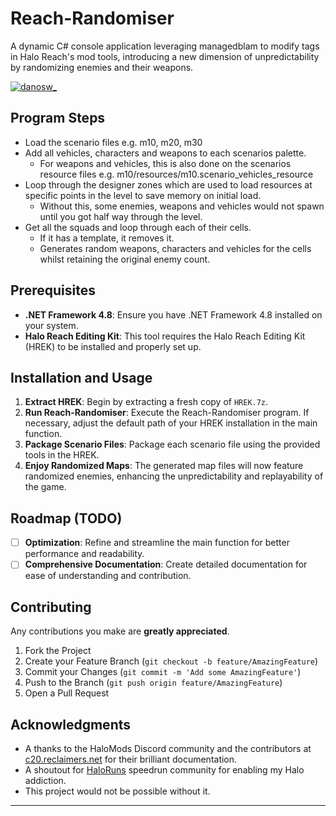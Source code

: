 # Reach-Randomiser

A dynamic C# console application leveraging managedblam to modify tags in Halo Reach's mod tools, introducing a new dimension of unpredictability by randomizing enemies and their weapons.

<a href="https://twitter.com/danosw_">
<img src="https://img.shields.io/twitter/follow/danosw_?logo=twitter&style=for-the-badge" alt="danosw_" />
</a>

## Program Steps

- Load the scenario files e.g. m10, m20, m30
- Add all vehicles, characters and weapons to each scenarios palette.
  - For weapons and vehicles, this is also done on the scenarios resource files e.g. m10/resources/m10.scenario_vehicles_resource
- Loop through the designer zones which are used to load resources at specific points in the level to save memory on initial load.
  - Without this, some enemies, weapons and vehicles would not spawn until you got half way through the level.
- Get all the squads and loop through each of their cells.
  - If it has a template, it removes it.
  - Generates random weapons, characters and vehicles for the cells whilst retaining the original enemy count.



## Prerequisites

- **.NET Framework 4.8**: Ensure you have .NET Framework 4.8 installed on your system.
- **Halo Reach Editing Kit**: This tool requires the Halo Reach Editing Kit (HREK) to be installed and properly set up.

## Installation and Usage

1. **Extract HREK**: Begin by extracting a fresh copy of `HREK.7z`.
2. **Run Reach-Randomiser**: Execute the Reach-Randomiser program. If necessary, adjust the default path of your HREK installation in the main function.
3. **Package Scenario Files**: Package each scenario file using the provided tools in the HREK.
4. **Enjoy Randomized Maps**: The generated map files will now feature randomized enemies, enhancing the unpredictability and replayability of the game.

## Roadmap (TODO)

- [ ] **Optimization**: Refine and streamline the main function for better performance and readability.
- [ ] **Comprehensive Documentation**: Create detailed documentation for ease of understanding and contribution.

## Contributing

Any contributions you make are **greatly appreciated**.

1. Fork the Project
2. Create your Feature Branch (`git checkout -b feature/AmazingFeature`)
3. Commit your Changes (`git commit -m 'Add some AmazingFeature'`)
4. Push to the Branch (`git push origin feature/AmazingFeature`)
5. Open a Pull Request

## Acknowledgments

- A thanks to the HaloMods Discord community and the contributors at [c20.reclaimers.net](https://c20.reclaimers.net) for their brilliant documentation.
- A shoutout for [HaloRuns](https://haloruns.com) speedrun community for enabling my Halo addiction.
- This project would not be possible without it.

---
